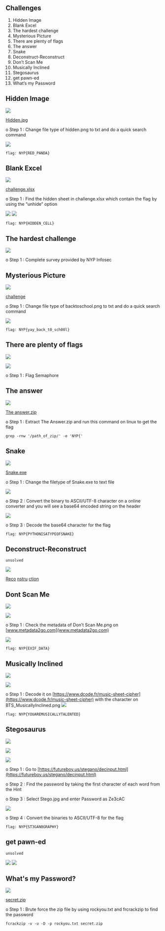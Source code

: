 ## Challenges
1. Hidden Image
2. Blank Excel
3. The hardest challenge
4. Mysterious Picture
5. There are plenty of flags
6. The answer
7. Snake
8. Deconstruct-Reconstruct
9. Don’t Scan Me
10. Musically Inclined
11. Stegosaurus
12. get pawn-ed
13. What’s my Password

## Hidden Image
![](./Hidden%20Image/challenge.png)

[Hidden.jpg](./Hidden%20Image/Hidden.jpg)


o	Step 1 : Change file type of hidden.png to txt and do a quick search command 

![](./Hidden%20Image/1.png)

```
flag: NYP{RED_PANDA}
```


## Blank Excel
![](./Blank%20Excel/challenge.png)

[challenge.xlsx](./Blank%20Excel/challenge.xlsx)


o	Step 1 : Find the hidden sheet in challenge.xlsx which contain the flag by using the “unhide” option

![](./Blank%20Excel/1.png)
![](./Blank%20Excel/2.png)

```
flag: NYP{HIDDEN_CELL}
```


## The hardest challenge
![](./The%20hardest%20challenge/challenge.png)

o	Step 1 : Complete survey provided by NYP Infosec


## Mysterious Picture
![](./Mysterious%20Picture/challenge.png)

[challenge](./Mysterious%20Picture/backtoschool.jpg)

o	Step 1 : Change file type of backtoschool.png to txt and do a quick search command 

![](./Mysterious%20Picture/1.png)

```
flag: NYP{yay_back_t0_sch00l}
```


## There are plenty of flags
![](./There%20are%20plenty%20of%20flags/challenge.png)

![](./There%20are%20plenty%20of%20flags/Flag.jpg)

o	Step 1 : Flag Semaphore


## The answer
![](./The%20answer/challenge.png)

[The answer.zip](./The%20answer/The%20Answer.zip)

o	Step 1 : Extract The Answer.zip and run this command on linux to get the flag
```
grep -rnw '/path_of_zip/' -e 'NYP{'
```

## Snake
![](./Snake/challenge.png)

[Snake.exe](./Snake/Snake.exe)

o	Step 1 : Change the filetype of Snake.exe to text file 

![](./Snake/1.png)

o	Step 2 : Convert the binary to ASCII/UTF-8 character on a online converter and you will see a base64 encoded string on the header

![](./Snake/2.png)

o	Step 3 : Decode the base64 character for the flag
```
flag: NYP{PYTHONISATYPEOFSNAKE}
```


## Deconstruct-Reconstruct
```
unsolved
```
![](./Deconstruct-Reconstruct/challenge.png)

[Reco](./Deconstruct-Reconstruct/Reco)
[nstru](./Deconstruct-Reconstruct/nstru)
[ction](./Deconstruct-Reconstruct/ction)


## Dont Scan Me
![](./Don't%20Scan%20Me/challenge.png)

![](./Don't%20Scan%20Me/Dont%20Scan%20Me.png)

o	Step 1 : Check the metadata of Don’t Scan Me.png on [www.metadata2go.com](www.metadata2go.com)

![](./Don't%20Scan%20Me/1.png)

```
flag: NYP{EXIF_DATA}
```


## Musically Inclined
![](./Musically%20Inclined/challenge.png)

![](./Musically%20Inclined/BTS_MusicallyInclined.png)

o	Step 1 : Decode it on [https://www.dcode.fr/music-sheet-cipher](https://www.dcode.fr/music-sheet-cipher) with the character on  BTS_MusicallyInclined.png
![](./Musically%20Inclined/music.png)

```
flag: NYP{YOUAREMUSICALLYTALENTED}
```


## Stegosaurus
![](./Stegosaurus/challenge.png)

![](./Stegosaurus/Stego.png)

![](./Stegosaurus/hint.png)

o	Step 1 : Go to [https://futureboy.us/stegano/decinput.html](https://futureboy.us/stegano/decinput.html)

o	Step 2 : Find the password by taking the first character of each word from the Hint

o	Step 3 : Select Stego.jpg and enter Password as Ze3cAC
 
![](./Stegosaurus/1.png)

o	Step 4 : Convert the binaries to ASCII/UTF-8 for the flag 
```
flag: NYP{ST3GAN0GRAPHY}
```

## get pawn-ed
```
unsolved
```
![](./get%20pawn-ed/challenge.png)
![](./get%20pawn-ed/qn.png)


## What's my Password?
![](./What's%20my%20Password/challenge.png)

[secret.zip](./What's%20my%20Password/secret.zip)

o	Step 1 : Brute force the zip file by using rockyou.txt and frcrackzip to find the password
```
fcrackzip -v -u -D -p rockyou.txt secret.zip
```

